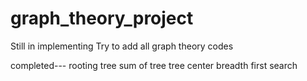 # graph_theory_project

Still in implementing
Try to add all graph theory codes

completed---
rooting tree
sum of tree
tree center
breadth first search
